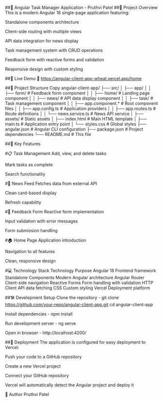 ##📝 Angular Task Manager Application - Pruthvi Patel
##🌟 Project Overview
This is a modern Angular 18 single-page application featuring:

Standalone components architecture

Client-side routing with multiple views

API data integration for news display

Task management system with CRUD operations

Feedback form with reactive forms and validation

Responsive design with custom styling

##🚀 Live Demo
🔗 https://angular-client-app-wheat.vercel.app/home


##📂 Project Structure
Copy
angular-client-app/
├── src/
│   ├── app/
│   │   ├── form/               # Feedback form component
│   │   ├── home/               # Landing page component
│   │   ├── news/               # API data display component
│   │   ├── task/               # Task management component
│   │   ├── app.component.*     # Root component files
│   │   ├── app.config.ts       # Application providers
│   │   ├── app.routes.ts       # Route definitions
│   │   └── news.service.ts     # News API service
│   ├── assets/                 # Static assets
│   ├── index.html              # Main HTML template
│   ├── main.ts                 # Application entry point
│   └── styles.css              # Global styles
├── angular.json                # Angular CLI configuration
├── package.json                # Project dependencies
└── README.md                   # This file

##🧩 Key Features

#📋 Task Management
Add, view, and delete tasks

Mark tasks as complete

Search functionality

#📰 News Feed
Fetches data from external API

Clean card-based display

Refresh capability

#📝 Feedback Form
Reactive form implementation

Input validation with error messages

Form submission handling

#🏠 Home Page
Application introduction

Navigation to all features

Clean, responsive design

#💻 Technology Stack
Technology	Purpose
Angular 18	Frontend framework
Standalone Components	Modern Angular architecture
Angular Router	Client-side navigation
Reactive Forms	Form handling with validation
HTTP Client	API data fetching
CSS	Custom styling
Vercel	Deployment platform

##🛠️ Development Setup
Clone the repository - git clone https://github.com/your-repo/angular-client-app.git
cd angular-client-app

Install dependencies - npm install

Run development server - ng serve

Open in browser - http://localhost:4200/

##🚀 Deployment
The application is configured for easy deployment to Vercel:

Push your code to a GitHub repository

Create a new Vercel project

Connect your GitHub repository

Vercel will automatically detect the Angular project and deploy it

📝 Author
Pruthvi Patel
